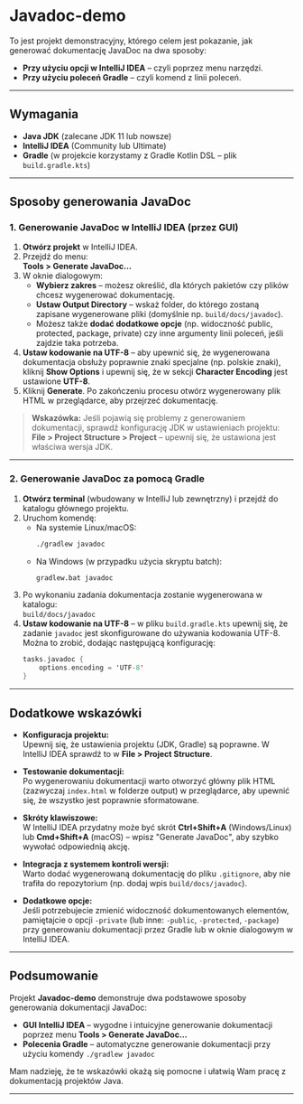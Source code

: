 # Javadoc-demo

To jest projekt demonstracyjny, którego celem jest pokazanie, jak generować dokumentację JavaDoc na dwa sposoby:

- **Przy użyciu opcji w IntelliJ IDEA** – czyli poprzez menu narzędzi.
- **Przy użyciu poleceń Gradle** – czyli komend z linii poleceń.

---

## Wymagania

- **Java JDK** (zalecane JDK 11 lub nowsze)
- **IntelliJ IDEA** (Community lub Ultimate)
- **Gradle** (w projekcie korzystamy z Gradle Kotlin DSL – plik `build.gradle.kts`)

---

## Sposoby generowania JavaDoc

### 1. Generowanie JavaDoc w IntelliJ IDEA (przez GUI)

1. **Otwórz projekt** w IntelliJ IDEA.
2. Przejdź do menu:  
   **Tools > Generate JavaDoc...**
3. W oknie dialogowym:
   - **Wybierz zakres** – możesz określić, dla których pakietów czy plików chcesz wygenerować dokumentację.
   - **Ustaw Output Directory** – wskaż folder, do którego zostaną zapisane wygenerowane pliki (domyślnie np. `build/docs/javadoc`).
   - Możesz także **dodać dodatkowe opcje** (np. widoczność public, protected, package, private) czy inne argumenty linii poleceń, jeśli zajdzie taka potrzeba.
4. **Ustaw kodowanie na UTF-8** – aby upewnić się, że wygenerowana dokumentacja obsłuży poprawnie znaki specjalne (np. polskie znaki), kliknij **Show Options** i upewnij się, że w sekcji **Character Encoding** jest ustawione **UTF-8**.
5. Kliknij **Generate**. Po zakończeniu procesu otwórz wygenerowany plik HTML w przeglądarce, aby przejrzeć dokumentację.

> **Wskazówka:** Jeśli pojawią się problemy z generowaniem dokumentacji, sprawdź konfigurację JDK w ustawieniach projektu: **File > Project Structure > Project** – upewnij się, że ustawiona jest właściwa wersja JDK.

---

### 2. Generowanie JavaDoc za pomocą Gradle

1. **Otwórz terminal** (wbudowany w IntelliJ lub zewnętrzny) i przejdź do katalogu głównego projektu.
2. Uruchom komendę:
   - Na systemie Linux/macOS:  
     ```bash
     ./gradlew javadoc
     ```
   - Na Windows (w przypadku użycia skryptu batch):  
     ```bash
     gradlew.bat javadoc
     ```
3. Po wykonaniu zadania dokumentacja zostanie wygenerowana w katalogu:  
   `build/docs/javadoc`
4. **Ustaw kodowanie na UTF-8** – w pliku `build.gradle.kts` upewnij się, że zadanie `javadoc` jest skonfigurowane do używania kodowania UTF-8. Można to zrobić, dodając następującą konfigurację:
   ```kotlin
   tasks.javadoc {
       options.encoding = 'UTF-8'
   }
---

## Dodatkowe wskazówki 

- **Konfiguracja projektu:**  
  Upewnij się, że ustawienia projektu (JDK, Gradle) są poprawne. W IntelliJ IDEA sprawdź to w **File > Project Structure**.

- **Testowanie dokumentacji:**  
  Po wygenerowaniu dokumentacji warto otworzyć główny plik HTML (zazwyczaj `index.html` w folderze output) w przeglądarce, aby upewnić się, że wszystko jest poprawnie sformatowane.

- **Skróty klawiszowe:**  
  W IntelliJ IDEA przydatny może być skrót **Ctrl+Shift+A** (Windows/Linux) lub **Cmd+Shift+A** (macOS) – wpisz "Generate JavaDoc", aby szybko wywołać odpowiednią akcję.

- **Integracja z systemem kontroli wersji:**  
  Warto dodać wygenerowaną dokumentację do pliku `.gitignore`, aby nie trafiła do repozytorium (np. dodaj wpis `build/docs/javadoc`).

- **Dodatkowe opcje:**  
  Jeśli potrzebujecie zmienić widoczność dokumentowanych elementów, pamiętajcie o opcji `-private` (lub inne: `-public`, `-protected`, `-package`) przy generowaniu dokumentacji przez Gradle lub w oknie dialogowym w IntelliJ IDEA.

---

## Podsumowanie

Projekt **Javadoc-demo** demonstruje dwa podstawowe sposoby generowania dokumentacji JavaDoc:
- **GUI IntelliJ IDEA** – wygodne i intuicyjne generowanie dokumentacji poprzez menu **Tools > Generate JavaDoc...**
- **Polecenia Gradle** – automatyczne generowanie dokumentacji przy użyciu komendy `./gradlew javadoc`

Mam nadzieję, że te wskazówki okażą się pomocne i ułatwią Wam pracę z dokumentacją projektów Java.

---

